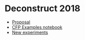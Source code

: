 # Deconstruct 2018
- [Proposal](https://rawgit.com/rrherr/deconstruct-2018/master/proposal.html)
- [CFP Examples notebook](https://nbviewer.jupyter.org/github/rrherr/deconstruct-2018/blob/master/CFP%20Examples.ipynb)
- [New experiments](http://nbviewer.jupyter.org/github/rrherr/deconstruct-2018/blob/master/Man%20of%20Constant%20Sorrow.ipynb)
